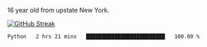 16 year old from upstate New York. 

[![GitHub Streak](https://github-readme-streak-stats.herokuapp.com?user=airD173&theme=onedark&hide_border=true)](https://git.io/streak-stats)

<!--START_SECTION:waka-->

```txt
Python   2 hrs 21 mins   █████████████████████████   100.00 %
```

<!--END_SECTION:waka-->
